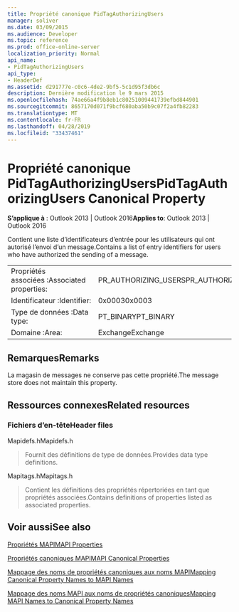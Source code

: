 ```yaml
---
title: Propriété canonique PidTagAuthorizingUsers
manager: soliver
ms.date: 03/09/2015
ms.audience: Developer
ms.topic: reference
ms.prod: office-online-server
localization_priority: Normal
api_name:
- PidTagAuthorizingUsers
api_type:
- HeaderDef
ms.assetid: d291777e-c0c6-4de2-9bf5-5c1d95f3db6c
description: Dernière modification le 9 mars 2015
ms.openlocfilehash: 74ae66a4f9b8eb1c80251009441739efbd844901
ms.sourcegitcommit: 8657170d071f9bcf680aba50b9c07f2a4fb82283
ms.translationtype: MT
ms.contentlocale: fr-FR
ms.lasthandoff: 04/28/2019
ms.locfileid: "33437461"
---
```

# <a name="pidtagauthorizingusers-canonical-property"></a><span data-ttu-id="2aacf-103">Propriété canonique PidTagAuthorizingUsers</span><span class="sxs-lookup"><span data-stu-id="2aacf-103">PidTagAuthorizingUsers Canonical Property</span></span>

  
  
<span data-ttu-id="2aacf-104">**S’applique à** : Outlook 2013 | Outlook 2016</span><span class="sxs-lookup"><span data-stu-id="2aacf-104">**Applies to**: Outlook 2013 | Outlook 2016</span></span> 
  
<span data-ttu-id="2aacf-105">Contient une liste d’identificateurs d’entrée pour les utilisateurs qui ont autorisé l’envoi d’un message.</span><span class="sxs-lookup"><span data-stu-id="2aacf-105">Contains a list of entry identifiers for users who have authorized the sending of a message.</span></span>
  
|||
|:-----|:-----|
|<span data-ttu-id="2aacf-106">Propriétés associées :</span><span class="sxs-lookup"><span data-stu-id="2aacf-106">Associated properties:</span></span>  <br/> |<span data-ttu-id="2aacf-107">PR_AUTHORIZING_USERS</span><span class="sxs-lookup"><span data-stu-id="2aacf-107">PR_AUTHORIZING_USERS</span></span>  <br/> |
|<span data-ttu-id="2aacf-108">Identificateur :</span><span class="sxs-lookup"><span data-stu-id="2aacf-108">Identifier:</span></span>  <br/> |<span data-ttu-id="2aacf-109">0x0003</span><span class="sxs-lookup"><span data-stu-id="2aacf-109">0x0003</span></span>  <br/> |
|<span data-ttu-id="2aacf-110">Type de données :</span><span class="sxs-lookup"><span data-stu-id="2aacf-110">Data type:</span></span>  <br/> |<span data-ttu-id="2aacf-111">PT_BINARY</span><span class="sxs-lookup"><span data-stu-id="2aacf-111">PT_BINARY</span></span>  <br/> |
|<span data-ttu-id="2aacf-112">Domaine :</span><span class="sxs-lookup"><span data-stu-id="2aacf-112">Area:</span></span>  <br/> |<span data-ttu-id="2aacf-113">Exchange</span><span class="sxs-lookup"><span data-stu-id="2aacf-113">Exchange</span></span>  <br/> |
   
## <a name="remarks"></a><span data-ttu-id="2aacf-114">Remarques</span><span class="sxs-lookup"><span data-stu-id="2aacf-114">Remarks</span></span>

<span data-ttu-id="2aacf-115">La magasin de messages ne conserve pas cette propriété.</span><span class="sxs-lookup"><span data-stu-id="2aacf-115">The message store does not maintain this property.</span></span>
  
## <a name="related-resources"></a><span data-ttu-id="2aacf-116">Ressources connexes</span><span class="sxs-lookup"><span data-stu-id="2aacf-116">Related resources</span></span>

### <a name="header-files"></a><span data-ttu-id="2aacf-117">Fichiers d’en-tête</span><span class="sxs-lookup"><span data-stu-id="2aacf-117">Header files</span></span>

<span data-ttu-id="2aacf-118">Mapidefs.h</span><span class="sxs-lookup"><span data-stu-id="2aacf-118">Mapidefs.h</span></span>
  
> <span data-ttu-id="2aacf-119">Fournit des définitions de type de données.</span><span class="sxs-lookup"><span data-stu-id="2aacf-119">Provides data type definitions.</span></span>
    
<span data-ttu-id="2aacf-120">Mapitags.h</span><span class="sxs-lookup"><span data-stu-id="2aacf-120">Mapitags.h</span></span>
  
> <span data-ttu-id="2aacf-121">Contient les définitions des propriétés répertoriées en tant que propriétés associées.</span><span class="sxs-lookup"><span data-stu-id="2aacf-121">Contains definitions of properties listed as associated properties.</span></span>
    
## <a name="see-also"></a><span data-ttu-id="2aacf-122">Voir aussi</span><span class="sxs-lookup"><span data-stu-id="2aacf-122">See also</span></span>



[<span data-ttu-id="2aacf-123">Propriétés MAPI</span><span class="sxs-lookup"><span data-stu-id="2aacf-123">MAPI Properties</span></span>](mapi-properties.md)
  
[<span data-ttu-id="2aacf-124">Propriétés canoniques MAPI</span><span class="sxs-lookup"><span data-stu-id="2aacf-124">MAPI Canonical Properties</span></span>](mapi-canonical-properties.md)
  
[<span data-ttu-id="2aacf-125">Mappage des noms de propriétés canoniques aux noms MAPI</span><span class="sxs-lookup"><span data-stu-id="2aacf-125">Mapping Canonical Property Names to MAPI Names</span></span>](mapping-canonical-property-names-to-mapi-names.md)
  
[<span data-ttu-id="2aacf-126">Mappage des noms MAPI aux noms de propriétés canoniques</span><span class="sxs-lookup"><span data-stu-id="2aacf-126">Mapping MAPI Names to Canonical Property Names</span></span>](mapping-mapi-names-to-canonical-property-names.md)

